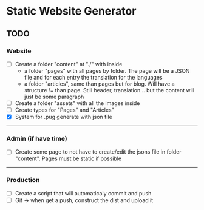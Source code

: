 # Static Website Generator

## TODO

### Website

- [ ] Create a folder "content" at "./" with inside
    - a folder "pages" with all pages by folder. The page will be a JSON file and for each entry the translation for the languages
    - a folder "articles", same than pages but for blog. Will have a structure != than page. Still header, translation... but the content will just be some paragraph
- [ ] Create a folder "assets" with all the images inside
- [ ] Create types for "Pages" and "Articles"
- [x] System for .pug generate with json file

----

### Admin (if have time)

- [ ] Create some page to not have to create/edit the jsons file in folder "content". Pages must be static if possible

----

### Production

- [ ] Create a script that will automaticaly commit and push
- [ ] Git -> when get a push, construct the dist and upload it
